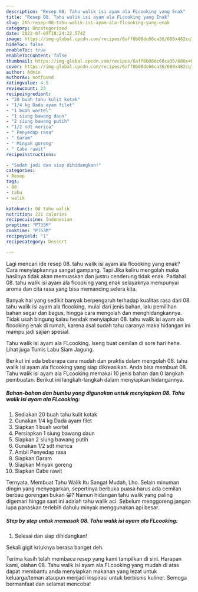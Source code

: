 ```yaml
---
description: "Resep 08. Tahu walik isi ayam ala FLcooking yang Enak"
title: "Resep 08. Tahu walik isi ayam ala FLcooking yang Enak"
slug: 265-resep-08-tahu-walik-isi-ayam-ala-flcooking-yang-enak
category: Uncategorized
date: 2022-07-09T18:24:22.574Z
image: https://img-global.cpcdn.com/recipes/6aff0b08dc66ca36/680x482cq70/08-tahu-walik-isi-ayam-ala-flcooking-foto-resep-utama.jpg
hideToc: false
enableToc: true
enableTocContent: false
thumbnail: https://img-global.cpcdn.com/recipes/6aff0b08dc66ca36/680x482cq70/08-tahu-walik-isi-ayam-ala-flcooking-foto-resep-utama.jpg
cover: https://img-global.cpcdn.com/recipes/6aff0b08dc66ca36/680x482cq70/08-tahu-walik-isi-ayam-ala-flcooking-foto-resep-utama.jpg
author: Admin
authorAv: notfound
ratingvalue: 4.5
reviewcount: 23
recipeingredient:
- "20 buah tahu kulit kotak"
- "1/4 kg Dada ayam filet"
- "1 buah wortel"
- "1 siung bawang daun"
- "2 siung bawang putih"
- "1/2 sdt merica"
- " Penyedap rasa"
- " Garam"
- " Minyak goreng"
- " Cabe rawit"
recipeinstructions:

- "Sudah jadi dan siap dihidangkan!"
categories:
- Resep
tags:
- 08
- tahu
- walik

katakunci: 08 tahu walik 
nutrition: 221 calories
recipecuisine: Indonesian
preptime: "PT33M"
cooktime: "PT53M"
recipeyield: "1"
recipecategory: Dessert

---
```



Lagi mencari ide resep 08. tahu walik isi ayam ala flcooking yang enak? Cara menyiapkannya sangat gampang. Tapi Jika keliru mengolah maka hasilnya tidak akan memuaskan dan justru cenderung tidak enak. Padahal 08. tahu walik isi ayam ala flcooking yang enak selayaknya mempunyai aroma dan cita rasa yang bisa memancing selera kita.


Banyak hal yang sedikit banyak berpengaruh terhadap kualitas rasa dari 08. tahu walik isi ayam ala flcooking, mulai dari jenis bahan, lalu pemilihan bahan segar dan bagus, hingga cara mengolah dan menghidangkannya. Tidak usah bingung kalau hendak menyiapkan 08. tahu walik isi ayam ala flcooking enak di rumah, karena asal sudah tahu caranya maka hidangan ini mampu jadi sajian spesial.

Tahu walik isi ayam ala FLcooking. Iseng buat cemilan di sore hari hehe. Lihat juga Tumis Labu Siam Jagung.


Berikut ini ada beberapa cara mudah dan praktis dalam mengolah 08. tahu walik isi ayam ala flcooking yang siap dikreasikan. Anda bisa membuat 08. Tahu walik isi ayam ala FLcooking memakai 10 jenis bahan dan 0 langkah pembuatan. Berikut ini langkah-langkah dalam menyiapkan hidangannya.

<!--inarticleads1-->

##### Bahan-bahan dan bumbu yang digunakan untuk menyiapkan 08. Tahu walik isi ayam ala FLcooking:

1. Sediakan 20 buah tahu kulit kotak
1. Gunakan 1/4 kg Dada ayam filet
1. Siapkan 1 buah wortel
1. Persiapkan 1 siung bawang daun
1. Siapkan 2 siung bawang putih
1. Gunakan 1/2 sdt merica
1. Ambil  Penyedap rasa
1. Siapkan  Garam
1. Siapkan  Minyak goreng
1. Siapkan  Cabe rawit


Ternyata, Membuat Tahu Walik Itu Sangat Mudah, Lho. Selain minuman dingin yang menyegarkan, sepertinya berbuka puasa harus ada cemilan berbau gorengan bukan 😀? Namun hidangan tahu walik yang paling digemari hingga saat ini adalah tahu walik aci. Sebelum menggoreng jangan lupa panaskan terlebih dahulu minyak menggunakan api besar. 

<!--inarticleads2-->

##### Step by step untuk memasak 08. Tahu walik isi ayam ala FLcooking:


1. Selesai dan siap dihidangkan!

Sekali gigit kriuknya berasa banget deh. 

Terima kasih telah membaca resep yang kami tampilkan di sini. Harapan kami, olahan 08. Tahu walik isi ayam ala FLcooking yang mudah di atas dapat membantu anda menyiapkan makanan yang lezat untuk keluarga/teman ataupun menjadi inspirasi untuk berbisnis kuliner. Semoga bermanfaat dan selamat mencoba!

